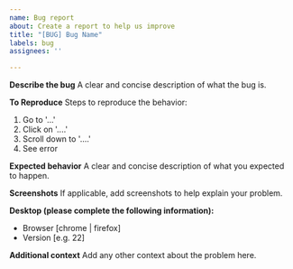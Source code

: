 ```yaml
---
name: Bug report
about: Create a report to help us improve
title: "[BUG] Bug Name"
labels: bug
assignees: ''

---
```


**Describe the bug**
A clear and concise description of what the bug is.

**To Reproduce**
Steps to reproduce the behavior:
1. Go to '...'
2. Click on '....'
3. Scroll down to '....'
4. See error

**Expected behavior**
A clear and concise description of what you expected to happen.

**Screenshots**
If applicable, add screenshots to help explain your problem.

**Desktop (please complete the following information):**
 - Browser [chrome | firefox]
 - Version [e.g. 22]

**Additional context**
Add any other context about the problem here.
